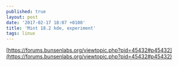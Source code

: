 ```yaml
---
published: true
layout: post
date: '2017-02-17 18:07 +0100'
title: 'Mint 18.2 kde, experiment'
tags: linux
---
```

[https://forums.bunsenlabs.org/viewtopic.php?pid=45432#p45432](https://forums.bunsenlabs.org/viewtopic.php?pid=45432#p45432)
